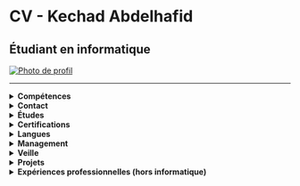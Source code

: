 # CV - Kechad Abdelhafid

## Étudiant en informatique

[<img src="https://media.licdn.com/dms/image/D4E03AQHT016nl1YYHg/profile-displayphoto-shrink_800_800/0/1701427469355?e=1706745600&v=beta&t=2vlp0MxgkUuaM6miNGcUeOJxX8fB2T6A3syI9bE-xWE" alt="Photo de profil" width="150">](https://www.linkedin.com/in/abdelhafid-kechad-b957b9220/)

---

<details>
<summary><strong>Compétences</strong></summary>

### Compétences

- **Développement:**
  - SQL
  - HTML
  - CSS
  - Git
  - Python

- **Réseau:**
  - Cisco Packet Tracer
  - Cisco Networking Essentials
  - Systèmes embarqués
  - Modèle OSI

- **Système et Virtualisation:**
  - Windows
    - Administration et maintenance
    - PowerShell
    - Active Directory
  - Linux
    - Administration système
    - Bash
    - MD5
  - Virtualbox
  - Docker
  - VMWare

- **Cybersécurité:**
  - RGPD 
  - Protection de données personnelles

</details>

<details>
<summary><strong>Contact</strong></summary>

### Contact

[<img src="linkedin.svg" alt="LinkedIn" width="50">](https://www.linkedin.com/in/abdelhafid-kechad-b957b9220/)

- **Email:** abdel.kechad3@gmail.com
- **Adresse:** 5 rue du moulin vert, Vitry-sur-Seine
- **Téléphone:** 07 81 62 66 83

</details>

<details>
<summary><strong>Études</strong></summary>

### Études

- L1 Administration et échanges internationaux
- Bac général avec spécialités en
  - Mathématiques
  - Sciences économiques et sociales
  - Histoire-Géographie, Géopolitique et Sciences politiques
- Première année de BTS SIO (en cours)

</details>

<details>
<summary><strong>Certifications</strong></summary>

### Certifications

- PIX
- Cisco Packet Tracer

</details>

<details>
<summary><strong>Langues</strong></summary>

### Langues

- Français
- Anglais
- Arabe

</details>

<details>
<summary><strong>Management</strong></summary>

### Management

- Économie
- Droit
- Management Unité Commerciale

</details>

<details>
<summary><strong>Veille</strong></summary>

### Veille

- Sécurité informatique
- Intelligence artificielle et Machine Learning
- Cloud Computing
- Développement Web
- Privacy Tech

</details>

<details>
<summary><strong>Projets</strong></summary>

### Projets

- [Les paniers gourmands](https://multi-taches.github.io/SIO1_GRP1_LPG/a_LPG1/) :
  Le projet consiste à aider Juliette Bongout, une étudiante, à lancer une boutique en ligne proposant des coffrets gourmands composés de produits bio. Les coffrets incluront différentes options telles que Petit Déjeuner, Déjeuner, Goûter, Apéro et Surprise. Les articles à inclure dans ces coffrets seront variés : confitures, biscuits, chocolats, pâtes à tartiner, épices, huile, vinaigre, tartinades de légumes, plats cuisinés, thé, etc. L'objectif est de créer une boutique en ligne attrayante et convaincante pour vendre ces coffrets gourmands bio.

</details>

<details>
<summary><strong>Expériences professionnelles (hors informatique)</strong></summary>

### Expériences professionnelles (hors informatique)

- Manutentionnaire à Galiote Prenant (3 mois)
- Agent de production à Glaces Triomphe (4 mois)

</details>
